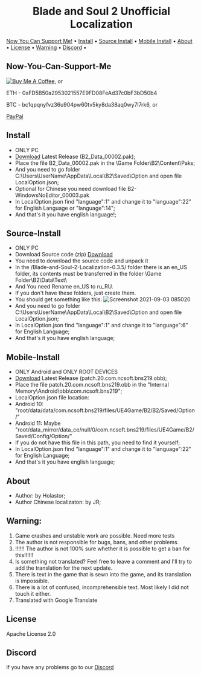 <h1 align="center">
  <br>
  Blade and Soul 2 Unofficial Localization
  <br>
</h1>
  <a href="#Now-You-Can-Support-Me">Now You Can Support Me!</a> •
  <a href="#Install">Install</a> •
  <a href="#Source-Install">Source Install</a> •
  <a href="#Mobile-Install">Mobile Install</a> •
  <a href="#About">About</a> •
  <a href="#License">License</a> •
  <a href="#Warning">Warning</a> •
  <a href="#Discord">Discord</a> •
</p>


## Now-You-Can-Support-Me

<a href="https://www.buymeacoffee.com/Holastor" target="_blank"><img src="https://www.buymeacoffee.com/assets/img/custom_images/orange_img.png" alt="Buy Me A Coffee" style="height: auto !important;width: auto !important;" ></a>, or

ETH - 0xFD5B50a2953021557E9FD08FeAd37c0bF3bD50b4

BTC - bc1qpqnyfvz36u904pw60tv5ky8da38aq0wy7l7rk6, or

[PayPal](https://www.paypal.me/holastor)

## Install

* ONLY PC
* [Download](https://github.com/Holastor/Blade-and-Soul-2-Localization/releases/tag/0.5.7) Latest Release (B2_Data_00002.pak);
* Place the file B2_Data_00002.pak in the \Game Folder\B2\Content\Paks;
* And you need to go folder C:\Users\UserName\AppData\Local\B2\Saved\Option and open file LocalOption.json;
* Optional for Chinese you need download file B2-WindowsNoEditor_00003.pak
* In LocalOption.json find "language":1" and change it to "language":22" for English Language or "language":14";
* And that's it you have english language!;

## Source-Install
* ONLY PC
* Download Source code (zip) [Download](https://github.com/Holastor/Blade-and-Soul-2-Localization/releases/tag/0.5.7)
* You need to download the source code and unpack it
* In the /Blade-and-Soul-2-Localization-0.3.5/ folder there is an en_US folder, its contents must be transferred in the folder \Game Folder\B2\Data\Text\
* And You need Rename en_US to ru_RU.
* If you don't have these folders, just create them.
* You should get something like this:
 ![Screenshot 2021-09-03 085020](https://user-images.githubusercontent.com/77208679/131947968-630a7edd-d2e2-4754-80e1-769d07ffa34a.png)
* And you need to go folder C:\Users\UserName\AppData\Local\B2\Saved\Option and open file LocalOption.json;
* In LocalOption.json find "language":1" and change it to "language":6" for English Language;
* And that's it you have english language;

## Mobile-Install
* ONLY Android and ONLY ROOT DEVICES
* [Download](https://github.com/Holastor/Blade-and-Soul-2-Localization/releases/tag/0.5.6_M) Latest Release (patch.20.com.ncsoft.bns219.obb);
* Place the file patch.20.com.ncsoft.bns219.obb in the "Internal Memory\Android\obb\com.ncsoft.bns219\";
* LocalOption.json file location:
* Android 10: "root/data/data/com.ncsoft.bns219/files/UE4Game/B2/B2/Saved/Option/"
* Android 11: Maybe "root/data_mirror/data_ce/null/0/com.ncsoft.bns219/files/UE4Game/B2/Saved/Config/Option/"
* If you do not have this file in this path, you need to find it yourself;
* In LocalOption.json find "language":1" and change it to "language":22" for English Language;
* And that's it you have english language;

## About
  * Author: by Holastor;
  * Author Chinese localizaton: by JR;

## Warning:
1) Game crashes and unstable work are possible. Need more tests
2) The author is not responsible for bugs, bans, and other problems.
3) !!!!!! The author is not 100% sure whether it is possible to get a ban for this!!!!!!
4) Is something not translated? Feel free to leave a comment and I'll try to add the translation for the next update.
5) There is text in the game that is sewn into the game, and its translation is impossible.
6) There is a lot of confused, incomprehensible text. Most likely I did not touch it either.
7) Translated with Google Translate

## License

Apache License 2.0

## Discord

If you have any problems go to our [Discord](https://discord.gg/ecbKmM5h6Q)
